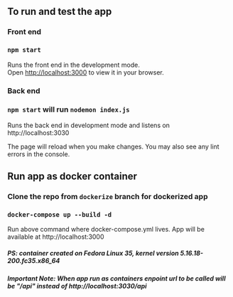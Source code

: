 ## To run and test the app
### Front end
### `npm start`
Runs the front end in the development mode.\
Open [http://localhost:3000](http://localhost:3000) to view it in your browser.
### Back end
### `npm start` will run `nodemon index.js`
Runs the back end in development mode and listens on http://localhost:3030

The page will reload when you make changes. You may also see any lint errors in the console.
## Run app as docker container
### Clone the repo from `dockerize` branch for dockerized app
### `docker-compose up --build -d`
Run above command where docker-compose.yml lives. App will be available at http://localhost:3000
##### PS: container created on Fedora Linux 35, kernel version 5.16.18-200.fc35.x86_64
##### Important Note: When app run as containers enpoint url to be called will be "/api" instead of http://localhost:3030/api